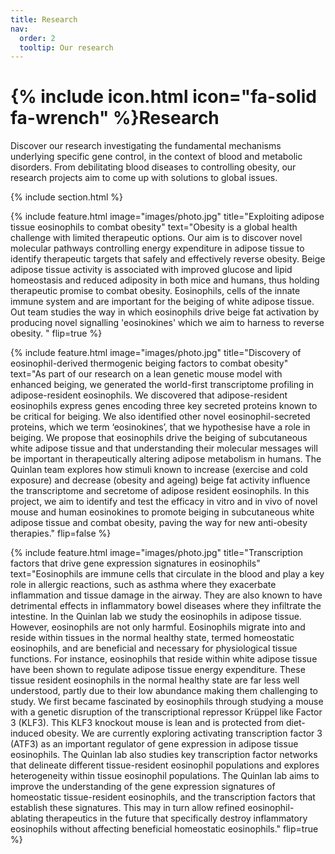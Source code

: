 ```yaml
---
title: Research
nav:
  order: 2
  tooltip: Our research
---
```


# {% include icon.html icon="fa-solid fa-wrench" %}Research

Discover our research investigating the fundamental mechanisms underlying specific gene control, in the context of blood and metabolic disorders. From debilitating blood diseases to controlling obesity, our research projects aim to come up with solutions to global issues.


{% include section.html %}

{%
  include feature.html
  image="images/photo.jpg"
  title="Exploiting adipose tissue eosinophils to combat obesity"
  text="Obesity is a global health challenge with limited therapeutic options. Our aim is to discover novel molecular pathways controlling energy expenditure in adipose tissue to identify therapeutic targets that safely and effectively reverse obesity. Beige adipose tissue activity is associated with improved glucose and lipid homeostasis and reduced adiposity in both mice and humans, thus holding therapeutic promise to combat obesity. Eosinophils, cells of the innate immune system and are important for the beiging of white adipose tissue. Out team studies the way in which eosinophils drive beige fat activation by producing novel signalling 'eosinokines' which we aim to harness to reverse obesity. "
  flip=true
%}

{%
  include feature.html
  image="images/photo.jpg"
  title="Discovery of eosinophil-derived thermogenic beiging factors to combat obesity"
  text="As part of our research on a lean genetic mouse model with enhanced beiging, we generated the world-first transcriptome profiling in adipose-resident eosinophils. We discovered that adipose-resident eosinophils express genes encoding three key secreted proteins known to be critical for beiging.  We also identified other novel eosinophil-secreted proteins, which we term ‘eosinokines’, that we hypothesise have a role in beiging. We propose that eosinophils drive the beiging of subcutaneous white adipose tissue and that understanding their molecular messages will be important in therapeutically altering adipose metabolism in humans. The Quinlan team explores how stimuli known to increase (exercise and cold exposure) and decrease (obesity and ageing) beige fat activity influence the transcriptome and secretome of adipose resident eosinophils. In this project, we aim to identify and test the efficacy in vitro and in vivo of novel mouse and human eosinokines to promote beiging in subcutaneous white adipose tissue and combat obesity, paving the way for new anti-obesity therapies."
  flip=false
%}

{%
  include feature.html
  image="images/photo.jpg"
  title="Transcription factors that drive gene expression signatures in eosinophils"
  text="Eosinophils are immune cells that circulate in the blood and play a key role in allergic reactions, such as asthma where they exacerbate inflammation and tissue damage in the airway.  They are also known to have detrimental effects in inflammatory bowel diseases where they infiltrate the intestine. In the Quinlan lab we study the eosinophils in adipose tissue. However, eosinophils are not only harmful. Eosinophils migrate into and reside within tissues in the normal healthy state, termed homeostatic eosinophils, and are beneficial and necessary for physiological tissue functions. For instance, eosinophils that reside within white adipose tissue have been shown to regulate adipose tissue energy expenditure. These tissue resident eosinophils in the normal healthy state are far less well understood, partly due to their low abundance making them challenging to study. We first became fascinated by eosinophils through studying a mouse with a genetic disruption of the transcriptional repressor Krüppel like Factor 3 (KLF3). This KLF3 knockout mouse is lean and is protected from diet-induced obesity. We are currently exploring activating transcription factor 3 (ATF3) as an important regulator of gene expression in adipose tissue eosinophils. The Quinlan lab also studies key transcription factor networks that delineate different tissue-resident eosinophil populations and explores heterogeneity within tissue eosinophil populations. The Quinlan lab aims to improve the understanding of the gene expression signatures of homeostatic tissue-resident eosinophils, and the transcription factors that establish these signatures. This may in turn allow refined eosinophil-ablating therapeutics in the future that specifically destroy inflammatory eosinophils without affecting beneficial homeostatic eosinophils."
  flip=true
%}

